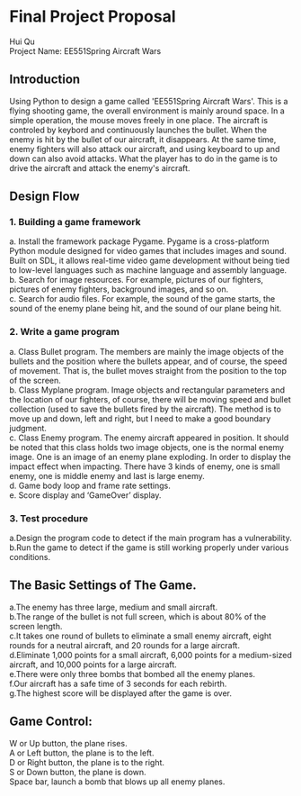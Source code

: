 # Final Project Proposal
Hui Qu<br/>
Project Name: EE551Spring Aircraft Wars<br/>
## Introduction
Using Python to design a game called 'EE551Spring Aircraft Wars'. This is a flying shooting game, the overall environment is mainly around space. In a simple operation, the mouse moves freely in one place. The aircraft is controled by keybord and continuously launches the bullet. When the enemy is hit by the bullet of our aircraft, it disappears. At the same time, enemy fighters will also attack our aircraft, and using keyboard to up and down can also avoid attacks. What the player has to do in the game is to drive the aircraft and attack the enemy's aircraft.

## Design Flow
### 1. Building a game framework
a. Install the framework package Pygame. Pygame is a cross-platform Python module designed for video games that includes images and sound. Built on SDL, it allows real-time video game development without being tied to low-level languages such as machine language and assembly language.<br/>
b. Search for image resources. For example, pictures of our fighters, pictures of enemy fighters, background images, and so on.<br/>
c. Search for audio files. For example, the sound of the game starts, the sound of the enemy plane being hit, and the sound of our plane being hit.<br/>

### 2. Write a game program
a. Class Bullet program. The members are mainly the image objects of the bullets and the position where the bullets appear, and of course, the speed of movement. That is, the bullet moves straight from the position to the top of the screen.<br/>
b. Class Myplane program. Image objects and rectangular parameters and the location of our fighters, of course, there will be moving speed and bullet collection (used to save the bullets fired by the aircraft). The method is to move up and down, left and right, but I need to make a good boundary judgment.<br/>
c. Class Enemy program. The enemy aircraft appeared in position. It should be noted that this class holds two image objects, one is the normal enemy image. One is an image of an enemy plane exploding. In order to display the impact effect when impacting. There have 3 kinds of enemy, one is small enemy, one is middle enemy and last is large enemy.<br/>
d. Game body loop and frame rate settings.<br/>
e. Score display and ‘GameOver’ display.<br/>

### 3. Test procedure
a.Design the program code to detect if the main program has a vulnerability.
b.Run the game to detect if the game is still working properly under various conditions.

## The Basic Settings of The Game.
a.The enemy has three large, medium and small aircraft.<br/>
b.The range of the bullet is not full screen, which is about 80% of the screen length.<br/>
c.It takes one round of bullets to eliminate a small enemy aircraft, eight rounds for a neutral aircraft, and 20 rounds for a large aircraft.<br/>
d.Eliminate 1,000 points for a small aircraft, 6,000 points for a medium-sized aircraft, and 10,000 points for a large aircraft.<br/>
e.There were only three bombs that bombed all the enemy planes.<br/>
f.Our aircraft has a safe time of 3 seconds for each rebirth.<br/>
g.The highest score will be displayed after the game is over.<br/>

## Game Control:
W or Up button, the plane rises.<br/>
A or Left button, the plane is to the left.<br/>
D or Right button, the plane is to the right.<br/>
S or Down button, the plane is down.<br/>
Space bar, launch a bomb that blows up all enemy planes.<br/>
